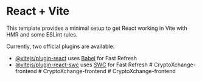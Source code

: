 # React + Vite

This template provides a minimal setup to get React working in Vite with HMR and some ESLint rules.

Currently, two official plugins are available:

- [@vitejs/plugin-react](https://github.com/vitejs/vite-plugin-react/blob/main/packages/plugin-react/README.md) uses [Babel](https://babeljs.io/) for Fast Refresh
- [@vitejs/plugin-react-swc](https://github.com/vitejs/vite-plugin-react-swc) uses [SWC](https://swc.rs/) for Fast Refresh
#   C r y p t o X c h a n g e - f r o n t e n d  
 #   C r y p t o X c h a n g e - f r o n t e n d  
 #   C r y p t o X c h a n g e - f r o n t e n d  
 